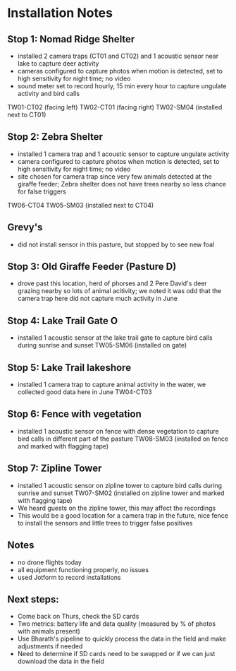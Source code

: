 # Installation Notes

## Stop 1: Nomad Ridge Shelter 
- installed 2 camera traps (CT01 and CT02) and 1 acoustic sensor near lake to capture deer activity
- cameras configured to capture photos when motion is detected, set to high sensitivity for night time; no video
- sound meter set to record hourly, 15 min every hour to capture ungulate activity and bird calls

TW01-CT02 (facing left)
TW02-CT01 (facing right)
TW02-SM04 (installed next to CT01)


## Stop 2: Zebra Shelter
- installed 1 camera trap and 1 acoustic sensor to capture ungulate activity 
- camera configured to capture photos when motion is detected, set to high sensitivity for night time; no video
- site chosen for camera trap since very few animals detected at the giraffe feeder; Zebra shelter does not have trees nearby so less chance for false triggers

TW06-CT04
TW05-SM03 (installed next to CT04)

## Grevy's
- did not install sensor in this pasture, but stopped by to see new foal

## Stop 3: Old Giraffe Feeder (Pasture D)
- drove past this location, herd of phorses and 2 Pere David's deer grazing nearby so lots of animal acitivity; we noted it was odd that the camera trap here did not capture much activity in June

## Stop 4: Lake Trail Gate O
- installed 1 acoustic sensor at the lake trail gate to capture bird calls during sunrise and sunset
TW05-SM06 (installed on gate)

## Stop 5: Lake Trail lakeshore
- installed 1 camera trap to capture animal activity in the water, we collected good data here in June
TW04-CT03

## Stop 6: Fence with vegetation
- installed 1 acoustic sensor on fence with dense vegetation to capture bird calls in different part of the pasture
TW08-SM03 (installed on fence and marked with flagging tape)

## Stop 7: Zipline Tower
- installed 1 acoustic sensor on zipline tower to capture bird calls during sunrise and sunset
TW07-SM02 (installed on zipline tower and marked with flagging tape)
- We heard guests on the zipline tower, this may affect the recordings
- This would be a good location for a camera trap in the future, nice fence to install the sensors and little trees to trigger false positives

## Notes
- no drone flights today
- all equipment functioning properly, no issues
- used Jotform to record installations 

## Next steps:
- Come back on Thurs, check the SD cards
- Two metrics: battery life and data quality (measured by % of photos with animals present)
- Use Bharath's pipeline to quickly process the data in the field and make adjustments if needed
- Need to determine if SD cards need to be swapped or if we can just download the data in the field